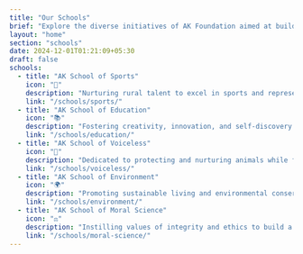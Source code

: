 ```yaml
---
title: "Our Schools"
brief: "Explore the diverse initiatives of AK Foundation aimed at building a brighter future."
layout: "home"
section: "schools"
date: 2024-12-01T01:21:09+05:30
draft: false
schools:
  - title: "AK School of Sports"
    icon: "🏀"
    description: "Nurturing rural talent to excel in sports and represent India on the global stage."
    link: "/schools/sports/"
  - title: "AK School of Education"
    icon: "📚"
    description: "Fostering creativity, innovation, and self-discovery for every child’s holistic development."
    link: "/schools/education/"
  - title: "AK School of Voiceless"
    icon: "🤲"
    description: "Dedicated to protecting and nurturing animals while fostering compassion and responsibility."
    link: "/schools/voiceless/"
  - title: "AK School of Environment"
    icon: "🌍"
    description: "Promoting sustainable living and environmental conservation for a greener tomorrow."
    link: "/schools/environment/"
  - title: "AK School of Moral Science"
    icon: "⚖️"
    description: "Instilling values of integrity and ethics to build a corruption-free society."
    link: "/schools/moral-science/"
---
```

